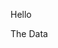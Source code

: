 <html>
<head>
  <meta charset="UTF-8">
  <title></title>
</head>
<body>
  
  
Hello
    
  The Data


</body>
</html>